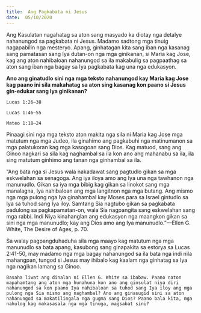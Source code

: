 ```yaml
---
title:  Ang Pagkabata ni Jesus
date:  05/10/2020
---
```


Ang Kasulatan nagahatag sa aton sang masyado ka diotay nga detalye nahanungod sa pagkabata ni Jesus. Madamo sadtong mga tinuig nagapabilin nga mesteryo. Apang, ginhatagan kita sang iban nga kasanag sang pamatasan sang Iya dutan-on nga mga ginikanan, si Maria kag Jose, kag ang aton nahibaloan nahanungod sa ila makabulig sa pagpaathag sa aton sang iban nga bagay sa Iya pagkabata kag una nga edukasyon.

**Ano ang ginatudlo sini nga mga teksto nahanungod kay Maria kag Jose kag paano ini sila makahatag sa aton sing kasanag kon paano si Jesus gin-edukar sang Iya ginikanan?**

`Lucas 1:26–38`

`Lucas 1:46–55`

`Mateo 1:18–24`

Pinaagi sini nga mga teksto aton makita nga sila ni Maria kag Jose mga matutum nga mga Judeo, ila ginahimo ang pagkabuhi nga matinumanon sa mga palatukoran kag mga kasogoan sang Dios. Kag matuod, sang ang Ginoo nagkari sa sila kag naghambal sa ila kon ano ang mahanabu sa ila, ila sing matutum ginhimo ang tanan nga ginhambal sa ila.

“Ang bata nga si Jesus wala nakadawat sang pagtudlo gikan sa mga eskwelahan sa senagoga. Ang iya iloya amo ang Iya una nga tawhanon nga manunudlo. Gikan sa iya mga bibig kag gikan sa linokot sang mga manalagna, Iya nahibaloan ang mga langitnon nga mga butang. Ang mismo nga mga pulong nga Iya ginahambal kay Moses para sa Israel gintudlo sa Iya sa tuhod sang Iya iloy. Samtang Sia nagtubo gikan sa pagkabata padulong sa pagkapamatan-on, wala Sia nagpangita sang eskwelahan sang mga rabbi. Indi Niya kinahanglan ang edukasyon nga maangkon gikan sa sini nga mga manunudlo; kay ang Dios amo ang Iya manunudlo.”—Ellen G. White, The Desire of Ages, p. 70.

Sa walay pagpangduhaduha sila mga maayo kag matutum nga mga manunudlo sa bata apang, kasubong sang ginapakita sa estorya sa Lucas 2:41-50, may madamo nga mga bagay nahanungod sa ila bata nga indi nila mahangpan, tungod si Jesus may ihibalo kag kaalam nga ginhatag sa Iya nga nagikan lamang sa Ginoo.

`Basaha liwat ang dinalan ni Ellen G. White sa ibabaw. Paano naton mapahamtang ang aton mga hunahuna kon ano ang ginsulat niya diri nahanungod sa kon paano Iya nahibaloan sa tuhod sang Iya iloy ang mga pulong nga Sia mismo ang naghambal? Ano ang ginasugid sini sa aton nahanungod sa makatilingala nga gugma sang Dios? Paano bala kita, mga nahulog kag makasasala nga mga tinuga, magsabat sini?`